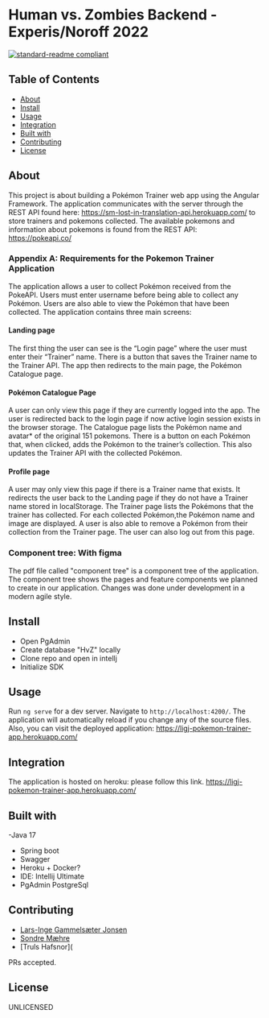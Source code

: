 # Human vs. Zombies Backend - Experis/Noroff 2022

[![standard-readme compliant](https://img.shields.io/badge/readme%20style-standard-brightgreen.svg?style=flat-square)](https://github.com/RichardLitt/standard-readme)

## Table of Contents

- [About](#about)
- [Install](#install)
- [Usage](#usage)
- [Integration](#Integration)
- [Built with](#built-with)
- [Contributing](#contributing)
- [License](#license)

## About
This project is about building a Pokémon Trainer web app using the Angular Framework. The application communicates with the server through the REST API found here: https://sm-lost-in-translation-api.herokuapp.com/ to store trainers and pokemons collected. The available pokemons and information about pokemons is found from the REST API: https://pokeapi.co/

### Appendix A: Requirements for the Pokemon Trainer Application
The application allows a user to collect Pokémon received from the PokeAPI. Users must enter username before being able to collect any Pokémon. Users are also able to view the Pokémon that have been collected. The application contains three main screens: 
#### Landing page
The first thing the user can see is the “Login page” where the user must enter their “Trainer” name. There is a button that saves the Trainer name to the Trainer API. The app then redirects to the main page, the Pokémon Catalogue page.
#### Pokémon Catalogue Page
A user can only view this page if they are currently logged into the app. The user is  redirected back to the login page if now active login session exists in the browser storage.
The Catalogue page lists the Pokémon name and avatar* of the original 151 pokemons. There is a button on each Pokémon that, when clicked, adds the Pokémon to the trainer’s collection. This also updates the Trainer API with the collected Pokémon.
#### Profile page
A user may only view this page if there is a Trainer name that exists. It redirects the user back to the Landing page if they do not have a Trainer name stored in localStorage. 
The Trainer page lists the Pokémons that the trainer has collected. For each collected Pokémon,the Pokémon name and image are displayed. A user is also able to remove a Pokémon from their collection from the Trainer page. The user can also log out from this page. 
### Component tree: With figma
The pdf file called "component tree" is a component tree of the application. The component tree shows the pages and feature components we planned to create in our application. Changes was done under development in a modern agile 
style.  

## Install
- Open PgAdmin
- Create database "HvZ" locally
- Clone repo and open in intellj
- Initialize SDK

## Usage
Run `ng serve` for a dev server. Navigate to `http://localhost:4200/`. The application will automatically reload if you change any of the source files.
Also, you can visit the deployed application: 
https://ligj-pokemon-trainer-app.herokuapp.com/ 

## Integration
The application is hosted on heroku: please follow this link. 
https://ligj-pokemon-trainer-app.herokuapp.com/

## Built with

-Java 17
- Spring boot
- Swagger
- Heroku + Docker?
- IDE: Intellij Ultimate
- PgAdmin PostgreSql

## Contributing
- [Lars-Inge Gammelsæter Jonsen](https://gitlab.com/Kaladinge)
- [Sondre Mæhre](https://gitlab.com/sondrem)
- [Truls Hafsnor](

PRs accepted.

## License

UNLICENSED
